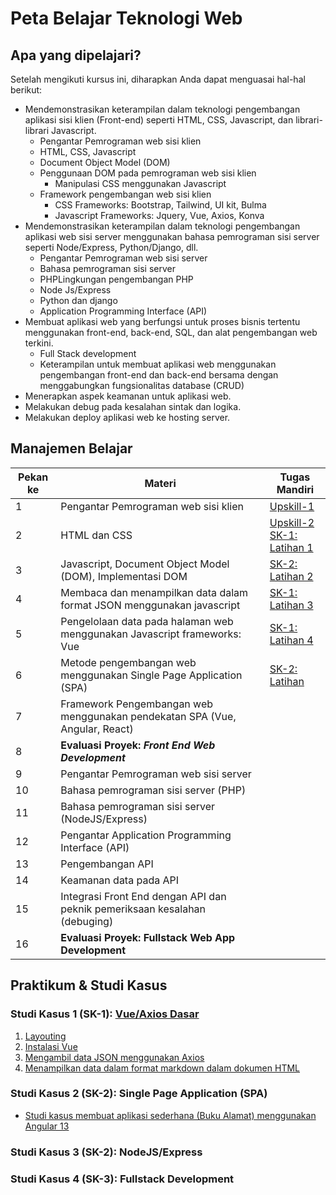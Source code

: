 # Peta Belajar Teknologi Web

## Apa yang dipelajari?

Setelah mengikuti kursus ini, diharapkan Anda dapat menguasai hal-hal berikut:

- Mendemonstrasikan keterampilan dalam teknologi pengembangan aplikasi sisi klien (Front-end) seperti HTML, CSS, Javascript, dan librari-librari Javascript.
  - Pengantar Pemrograman web sisi klien
  - HTML, CSS, Javascript
  - Document Object Model (DOM)
  - Penggunaan DOM pada pemrograman web sisi klien
    - Manipulasi CSS menggunakan Javascript
  - Framework pengembangan web sisi klien
    - CSS Frameworks: Bootstrap, Tailwind, UI kit, Bulma
    - Javascript Frameworks: Jquery, Vue, Axios, Konva
- Mendemonstrasikan keterampilan dalam teknologi pengembangan aplikasi web sisi server menggunakan bahasa pemrograman sisi server seperti Node/Express, Python/Django, dll.
  - Pengantar Pemrograman web sisi server
  - Bahasa pemrograman sisi server
  - PHPLingkungan pengembangan PHP
  - Node Js/Express
  - Python dan django
  - Application Programming Interface (API)
- Membuat aplikasi web yang berfungsi untuk proses bisnis tertentu menggunakan front-end, back-end, SQL, dan alat pengembangan web terkini.
  - Full Stack development
  - Keterampilan untuk membuat aplikasi web menggunakan pengembangan front-end dan back-end bersama dengan menggabungkan fungsionalitas database (CRUD)
- Menerapkan aspek keamanan untuk aplikasi web.
- Melakukan debug pada kesalahan sintak dan logika.
- Melakukan deploy aplikasi web ke hosting server.

## Manajemen Belajar

| Pekan ke | Materi                                                       | Tugas Mandiri                                                |
| -------- | ------------------------------------------------------------ | ------------------------------------------------------------ |
| 1        | Pengantar Pemrograman web sisi klien                         | [Upskill-1](https://faridsurya.github.io/belajar/#/tekweb/content/introduction/pengantar?id=upskill-1) |
| 2        | HTML dan CSS                                                 | [Upskill-2](https://faridsurya.github.io/belajar/#/tekweb/content/frontend/3_css?id=upskill) <br> [SK-1: Latihan 1](https://faridsurya.github.io/belajar/#/vue_basic/content/2_html_bootstrap?id=latihan-1) |
| 3        | Javascript, Document Object Model (DOM), Implementasi DOM    | [SK-2: Latihan 2](https://faridsurya.github.io/belajar/#/vue_basic/content/3_vue_install?id=latihan-2) |
| 4        | Membaca dan menampilkan data dalam format JSON menggunakan javascript | [SK-1: Latihan 3](https://faridsurya.github.io/belajar/#/vue_basic/content/4_get_json_axios?id=latihan-3) |
| 5        | Pengelolaan data pada halaman web menggunakan Javascript frameworks: Vue | [SK-1: Latihan 4](https://faridsurya.github.io/belajar/#/vue_basic/content/5_display_md?id=latihan-4) |
| 6        | Metode pengembangan web menggunakan Single Page Application (SPA) | [SK-2: Latihan](https://faridsurya.github.io/belajar/#/angular_basic/content/12_mendistribusikan_app?id=latihan) |
| 7        | Framework Pengembangan web menggunakan pendekatan SPA (Vue, Angular, React) |                                                              |
| 8        | **Evaluasi Proyek: *Front End Web Development***             |                                                              |
| 9        | Pengantar Pemrograman web sisi server                        |                                                              |
| 10       | Bahasa pemrograman sisi server (PHP)                         |                                                              |
| 11       | Bahasa pemrograman sisi server (NodeJS/Express)              |                                                              |
| 12       | Pengantar Application Programming Interface (API)            |                                                              |
| 13       | Pengembangan API                                             |                                                              |
| 14       | Keamanan data pada API                                       |                                                              |
| 15       | Integrasi Front End dengan API dan peknik pemeriksaan  kesalahan (debuging) |                                                              |
| 16       | **Evaluasi Proyek: Fullstack Web App Development**           |                                                              |

## Praktikum & Studi Kasus

### Studi Kasus 1 (SK-1): [Vue/Axios Dasar](https://faridsurya.github.io/belajar/#/vue_basic/content/introduction)

1. [Layouting](https://faridsurya.github.io/belajar/#/vue_basic/content/2_html_bootstrap)
2. [Instalasi Vue](https://faridsurya.github.io/belajar/#/vue_basic/content/3_vue_install)
3. [Mengambil data JSON menggunakan Axios](https://faridsurya.github.io/belajar/#/vue_basic/content/4_get_json_axios)
4. [Menampilkan data dalam format markdown dalam dokumen HTML](https://faridsurya.github.io/belajar/#/vue_basic/content/5_display_md)

### Studi Kasus 2 (SK-2): Single Page Application (SPA)

- [Studi kasus membuat aplikasi sederhana (Buku Alamat) menggunakan Angular 13](https://faridsurya.github.io/belajar/#/angular_basic/content/introduction)

### Studi Kasus 3 (SK-2): NodeJS/Express

### Studi Kasus 4 (SK-3): Fullstack Development

